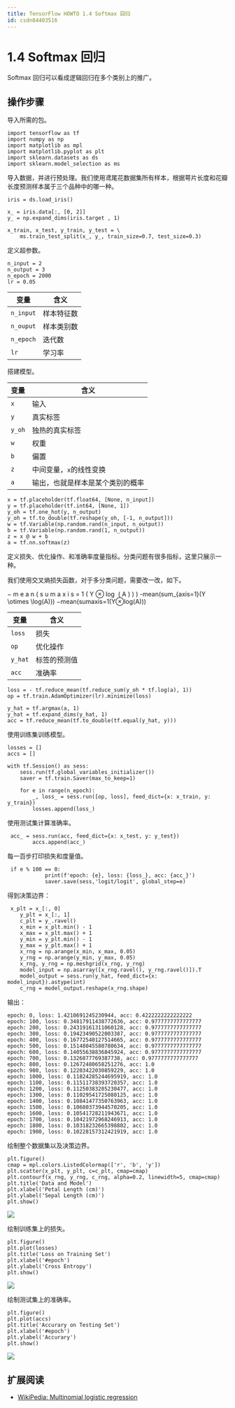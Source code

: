 ```yaml
---
title: TensorFlow HOWTO 1.4 Softmax 回归
id: csdn84403516
---
```


# 1.4 Softmax 回归

Softmax 回归可以看成逻辑回归在多个类别上的推广。

## 操作步骤

导入所需的包。

```
import tensorflow as tf
import numpy as np
import matplotlib as mpl
import matplotlib.pyplot as plt
import sklearn.datasets as ds
import sklearn.model_selection as ms 
```

导入数据，并进行预处理。我们使用鸢尾花数据集所有样本，根据萼片长度和花瓣长度预测样本属于三个品种中的哪一种。

```
iris = ds.load_iris()

x_ = iris.data[:, [0, 2]]
y_ = np.expand_dims(iris.target , 1)

x_train, x_test, y_train, y_test = \
    ms.train_test_split(x_, y_, train_size=0.7, test_size=0.3) 
```

定义超参数。

```
n_input = 2
n_output = 3
n_epoch = 2000
lr = 0.05 
```

| 变量 | 含义 |
| --- | --- |
| `n_input` | 样本特征数 |
| `n_ouput` | 样本类别数 |
| `n_epoch` | 迭代数 |
| `lr` | 学习率 |

搭建模型。

| 变量 | 含义 |
| --- | --- |
| `x` | 输入 |
| `y` | 真实标签 |
| `y_oh` | 独热的真实标签 |
| `w` | 权重 |
| `b` | 偏置 |
| `z` | 中间变量，`x`的线性变换 |
| `a` | 输出，也就是样本是某个类别的概率 |

```
x = tf.placeholder(tf.float64, [None, n_input])
y = tf.placeholder(tf.int64, [None, 1])
y_oh = tf.one_hot(y, n_output)
y_oh = tf.to_double(tf.reshape(y_oh, [-1, n_output]))
w = tf.Variable(np.random.rand(n_input, n_output))
b = tf.Variable(np.random.rand(1, n_output))
z = x @ w + b
a = tf.nn.softmax(z) 
```

定义损失、优化操作、和准确率度量指标。分类问题有很多指标，这里只展示一种。

我们使用交叉熵损失函数，对于多分类问题，需要改一改，如下。

− m e a n ( s u m a x i s = 1 ( Y ⊗ log ⁡ ( A ) ) ) -mean(sum_{axis=1}(Y \otimes \log(A))) −mean(sumaxis=1​(Y⊗log(A)))

| 变量 | 含义 |
| --- | --- |
| `loss` | 损失 |
| `op` | 优化操作 |
| `y_hat` | 标签的预测值 |
| `acc` | 准确率 |

```
loss = - tf.reduce_mean(tf.reduce_sum(y_oh * tf.log(a), 1))
op = tf.train.AdamOptimizer(lr).minimize(loss)

y_hat = tf.argmax(a, 1)
y_hat = tf.expand_dims(y_hat, 1)
acc = tf.reduce_mean(tf.to_double(tf.equal(y_hat, y))) 
```

使用训练集训练模型。

```
losses = []
accs = []

with tf.Session() as sess:
    sess.run(tf.global_variables_initializer())
    saver = tf.train.Saver(max_to_keep=1)

    for e in range(n_epoch):
        _, loss_ = sess.run([op, loss], feed_dict={x: x_train, y: y_train})
        losses.append(loss_) 
```

使用测试集计算准确率。

```
 acc_ = sess.run(acc, feed_dict={x: x_test, y: y_test})
        accs.append(acc_) 
```

每一百步打印损失和度量值。

```
 if e % 100 == 0:
            print(f'epoch: {e}, loss: {loss_}, acc: {acc_}')
            saver.save(sess,'logit/logit', global_step=e) 
```

得到决策边界：

```
 x_plt = x_[:, 0]
    y_plt = x_[:, 1]
    c_plt = y_.ravel()
    x_min = x_plt.min() - 1
    x_max = x_plt.max() + 1
    y_min = y_plt.min() - 1
    y_max = y_plt.max() + 1
    x_rng = np.arange(x_min, x_max, 0.05)
    y_rng = np.arange(y_min, y_max, 0.05)
    x_rng, y_rng = np.meshgrid(x_rng, y_rng)
    model_input = np.asarray([x_rng.ravel(), y_rng.ravel()]).T
    model_output = sess.run(y_hat, feed_dict={x: model_input}).astype(int)
    c_rng = model_output.reshape(x_rng.shape) 
```

输出：

```
epoch: 0, loss: 1.4210691245230944, acc: 0.4222222222222222
epoch: 100, loss: 0.34817911438772636, acc: 0.9777777777777777
epoch: 200, loss: 0.24319161311060128, acc: 0.9777777777777777
epoch: 300, loss: 0.19423490522003387, acc: 0.9777777777777777
epoch: 400, loss: 0.16772540127514665, acc: 0.9777777777777777
epoch: 500, loss: 0.15148045580780634, acc: 0.9777777777777777
epoch: 600, loss: 0.14055638836845924, acc: 0.9777777777777777
epoch: 700, loss: 0.1326877769387738, acc: 0.9777777777777777
epoch: 800, loss: 0.12672480658251276, acc: 1.0
epoch: 900, loss: 0.12203422030859229, acc: 1.0
epoch: 1000, loss: 0.11824285244695919, acc: 1.0
epoch: 1100, loss: 0.11511738393720357, acc: 1.0
epoch: 1200, loss: 0.11250383205230477, acc: 1.0
epoch: 1300, loss: 0.11029541725080125, acc: 1.0
epoch: 1400, loss: 0.10841477350763963, acc: 1.0
epoch: 1500, loss: 0.10680373944570205, acc: 1.0
epoch: 1600, loss: 0.10541728211943671, acc: 1.0
epoch: 1700, loss: 0.10421972968246913, acc: 1.0
epoch: 1800, loss: 0.10318232665398802, acc: 1.0
epoch: 1900, loss: 0.10228157312421919, acc: 1.0 
```

绘制整个数据集以及决策边界。

```
plt.figure()
cmap = mpl.colors.ListedColormap(['r', 'b', 'y'])
plt.scatter(x_plt, y_plt, c=c_plt, cmap=cmap)
plt.contourf(x_rng, y_rng, c_rng, alpha=0.2, linewidth=5, cmap=cmap)
plt.title('Data and Model')
plt.xlabel('Petal Length (cm)')
plt.ylabel('Sepal Length (cm)')
plt.show() 
```

![](../img/beee884ce8ba545990f1cc21c08dd3f0.png)

绘制训练集上的损失。

```
plt.figure()
plt.plot(losses)
plt.title('Loss on Training Set')
plt.xlabel('#epoch')
plt.ylabel('Cross Entropy')
plt.show() 
```

![](../img/ae8655bc334dd63af2a1f705fcde11fc.png)

绘制测试集上的准确率。

```
plt.figure()
plt.plot(accs)
plt.title('Accurary on Testing Set')
plt.xlabel('#epoch')
plt.ylabel('Accurary')
plt.show() 
```

![](../img/aff963f6353f68e4156aabf46cad1dc4.png)

## 扩展阅读

*   [WikiPedia: Multinomial logistic regression](https://en.wikipedia.org/wiki/Multinomial_logistic_regression)